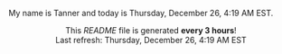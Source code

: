 My name is Tanner and today is Thursday, December 26, 4:19 AM EST.

<p align="center">This <i>README</i> file is generated <b>every 3 hours</b>!</br>Last refresh: Thursday, December 26, 4:19 AM EST<br /></p>
